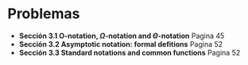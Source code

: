 # Problemas

- **Sección 3.1 O-notation, $\Omega$-notation and $\Theta$-notation** Pagina 45
- **Sección 3.2 Asymptotic notation: formal defitions** Pagina 52
- **Sección 3.3 Standard notations and common functions** Pagina 52